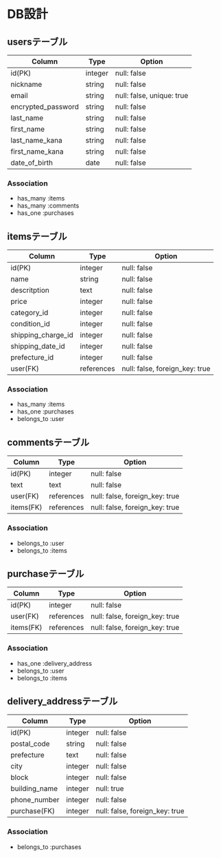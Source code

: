 # DB設計
## usersテーブル
| Column | Type | Option |
|-|-|-|
| id(PK) | integer | null: false |
| nickname | string | null: false |
| email | string | null: false, unique: true |
| encrypted_password | string | null: false |
| last_name | string | null: false |
| first_name | string | null: false |
| last_name_kana | string | null: false |
| first_name_kana | string | null: false |
| date_of_birth | date | null: false |

### Association
- has_many :items
- has_many :comments
- has_one :purchases

## itemsテーブル
| Column | Type | Option |
|-|-|-|
| id(PK) | integer | null: false |
| name | string | null: false |
| descritption | text | null: false |
| price | integer | null: false |
| category_id | integer | null: false |
| condition_id | integer | null: false |
| shipping_charge_id | integer | null: false |
| shipping_date_id | integer | null: false |
| prefecture_id | integer | null: false |
| user(FK) | references | null: false, foreign_key: true |

### Association
- has_many :items
- has_one :purchases
- belongs_to :user


## commentsテーブル
| Column | Type | Option |
|-|-|-|
| id(PK) | integer | null: false |
| text | text | null: false |
| user(FK) | references | null: false, foreign_key: true |
| items(FK) | references | null: false, foreign_key: true |

### Association
- belongs_to :user
- belongs_to :items

## purchaseテーブル
| Column | Type | Option |
|-|-|-|
| id(PK) | integer | null: false |
| user(FK) | references | null: false, foreign_key: true |
| items(FK) | references | null: false, foreign_key: true |

### Association
- has_one :delivery_address
- belongs_to :user
- belongs_to :items

## delivery_addressテーブル
| Column | Type | Option |
|-|-|-|
| id(PK) | integer | null: false |
| postal_code | string | null: false |
| prefecture | text | null: false |
| city | integer | null: false |
| block | integer | null: false |
| building_name | integer | null: true |
| phone_number | integer | null: false |
| purchase(FK) | integer | null: false, foreign_key: true |

### Association
- belongs_to :purchases